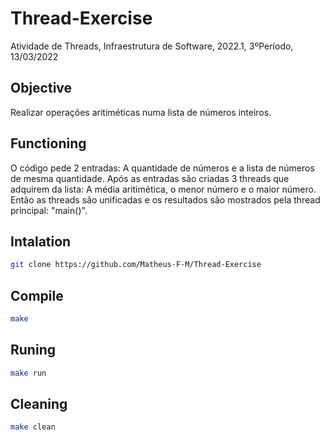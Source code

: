 # Thread-Exercise
Atividade de Threads, Infraestrutura de Software, 2022.1, 3ºPeríodo, 13/03/2022

## Objective
Realizar operações aritiméticas numa lista de números inteiros. 

## Functioning
O código pede 2 entradas: A quantidade de números e a lista de números de mesma quantidade.
Após as entradas são criadas 3 threads que adquirem da lista: A média aritimética, o menor número e o maior número.
Então as threads são unificadas e os resultados são mostrados pela thread principal: "main()".

## Intalation
``` sh
git clone https://github.com/Matheus-F-M/Thread-Exercise
```

## Compile
``` sh
make
```

## Runing
``` sh
make run
```

## Cleaning
``` sh
make clean
```
